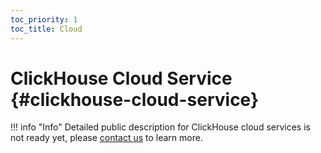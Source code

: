 ```yaml
---
toc_priority: 1
toc_title: Cloud
---
```


# ClickHouse Cloud Service {#clickhouse-cloud-service}

!!! info "Info"
    Detailed public description for ClickHouse cloud services is not ready yet, please [contact us](/company/#contact) to learn more.
